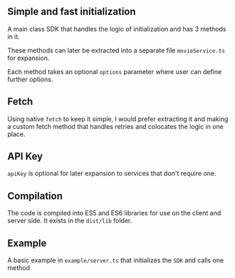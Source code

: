## Simple and fast initialization

A main class SDK that handles the logic of initialization and has 3 methods in it.

These methods can later be extracted into a separate file `movieService.ts` for expansion.

Each method takes an optional `options` parameter where user can define further options.

## Fetch

Using native `fetch` to keep it simple, I would prefer extracting it and making a custom fetch method that handles retries and colocates the logic in one place.

## API Key

`apiKey` is optional for later expansion to services that don't require one.

## Compilation

The code is compiled into ES5 and ES6 libraries for use on the client and server side. It exists in the `dist/lib` folder.

## Example

A basic example in `example/server.ts` that initializes the `SDK` and calls one method

